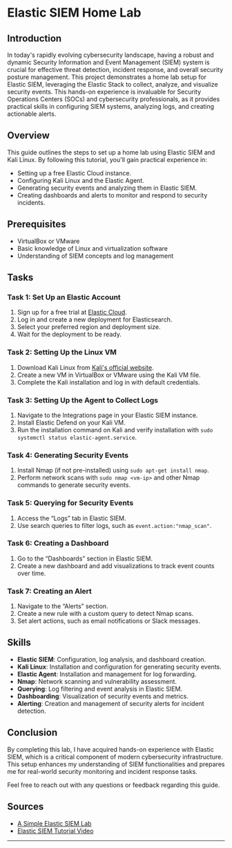 # Elastic SIEM Home Lab

## Introduction

In today's rapidly evolving cybersecurity landscape, having a robust and dynamic Security Information and Event Management (SIEM) system is crucial for effective threat detection, incident response, and overall security posture management. This project demonstrates a home lab setup for Elastic SIEM, leveraging the Elastic Stack to collect, analyze, and visualize security events. This hands-on experience is invaluable for Security Operations Centers (SOCs) and cybersecurity professionals, as it provides practical skills in configuring SIEM systems, analyzing logs, and creating actionable alerts.

## Overview

This guide outlines the steps to set up a home lab using Elastic SIEM and Kali Linux. By following this tutorial, you'll gain practical experience in:

- Setting up a free Elastic Cloud instance.
- Configuring Kali Linux and the Elastic Agent.
- Generating security events and analyzing them in Elastic SIEM.
- Creating dashboards and alerts to monitor and respond to security incidents.

## Prerequisites

- VirtualBox or VMware
- Basic knowledge of Linux and virtualization software
- Understanding of SIEM concepts and log management

## Tasks

### Task 1: Set Up an Elastic Account

1. Sign up for a free trial at [Elastic Cloud](https://cloud.elastic.co/registration).
2. Log in and create a new deployment for Elasticsearch.
3. Select your preferred region and deployment size.
4. Wait for the deployment to be ready.

### Task 2: Setting Up the Linux VM

1. Download Kali Linux from [Kali's official website](https://www.kali.org/get-kali/#kali-virtual-machines).
2. Create a new VM in VirtualBox or VMware using the Kali VM file.
3. Complete the Kali installation and log in with default credentials.

### Task 3: Setting Up the Agent to Collect Logs

1. Navigate to the Integrations page in your Elastic SIEM instance.
2. Install Elastic Defend on your Kali VM.
3. Run the installation command on Kali and verify installation with `sudo systemctl status elastic-agent.service`.

### Task 4: Generating Security Events

1. Install Nmap (if not pre-installed) using `sudo apt-get install nmap`.
2. Perform network scans with `sudo nmap <vm-ip>` and other Nmap commands to generate security events.

### Task 5: Querying for Security Events

1. Access the “Logs” tab in Elastic SIEM.
2. Use search queries to filter logs, such as `event.action:"nmap_scan"`.

### Task 6: Creating a Dashboard

1. Go to the “Dashboards” section in Elastic SIEM.
2. Create a new dashboard and add visualizations to track event counts over time.

### Task 7: Creating an Alert

1. Navigate to the “Alerts” section.
2. Create a new rule with a custom query to detect Nmap scans.
3. Set alert actions, such as email notifications or Slack messages.

## Skills

- **Elastic SIEM**: Configuration, log analysis, and dashboard creation.
- **Kali Linux**: Installation and configuration for generating security events.
- **Elastic Agent**: Installation and management for log forwarding.
- **Nmap**: Network scanning and vulnerability assessment.
- **Querying**: Log filtering and event analysis in Elastic SIEM.
- **Dashboarding**: Visualization of security events and metrics.
- **Alerting**: Creation and management of security alerts for incident detection.

## Conclusion

By completing this lab, I have acquired hands-on experience with Elastic SIEM, which is a critical component of modern cybersecurity infrastructure. This setup enhances my understanding of SIEM functionalities and prepares me for real-world security monitoring and incident response tasks.

Feel free to reach out with any questions or feedback regarding this guide.

## Sources

- [A Simple Elastic SIEM Lab](https://medium.com/@aali23/a-simple-elastic-siem-lab-6765159ee2b2)
- [Elastic SIEM Tutorial Video](https://www.youtube.com/watch?v=2XLzMb9oZBI)

---
